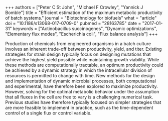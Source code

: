 +++
authors = ["Peter C St John", "Michael F Crowley", "Yannick J Bomble"]
title = "Efficient estimation of the maximum metabolic productivity of batch systems."
journal = "Biotechnology for biofuels"
what = "article"
doi = "10.1186/s13068-017-0709-0"
pubmed = "28163785"
date = "2017-01-31"
keywords = ["Actinobacillus succinogenes", "Dynamic optimizations", "Elementary flux modes", "Escherichia coli", "Flux balance analysis"]
+++

Production of chemicals from engineered organisms in a batch culture involves an inherent trade-off between productivity, yield, and titer. Existing strategies for strain design typically focus on designing mutations that achieve the highest yield possible while maintaining growth viability. While these methods are computationally tractable, an optimum productivity could be achieved by a dynamic strategy in which the intracellular division of resources is permitted to change with time. New methods for the design and implementation of dynamic microbial processes, both computational and experimental, have therefore been explored to maximize productivity. However, solving for the optimal metabolic behavior under the assumption that all fluxes in the cell are free to vary is a challenging numerical task. Previous studies have therefore typically focused on simpler strategies that are more feasible to implement in practice, such as the time-dependent control of a single flux or control variable.